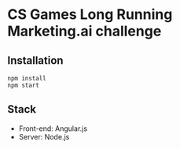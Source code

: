 # CS Games Long Running Marketing.ai challenge
## Installation
    npm install
    npm start

## Stack
- Front-end: Angular.js
- Server: Node.js